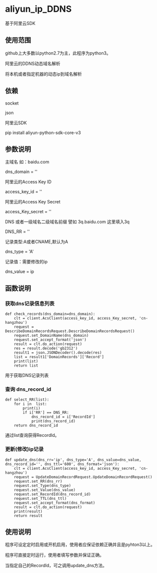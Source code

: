 # aliyun_ip_DDNS
基于阿里云SDK

## 使用范围
github上大多数以python2.7为主，此程序为python3。

阿里云的DDNS动态域名解析

将本机或者指定机器的动态ip到域名解析

## 依赖

socket

json

阿里云SDK

pip install aliyun-python-sdk-core-v3



## 参数说明


主域名 如：baidu.com

dns_domain = ''

阿里云的Access Key ID

access_key_id = ''

阿里云的Access Key Secret

access_Key_secret = ''

DNS 或者一级域名二级域名前缀  譬如 3q.baidu.com  这里填入3q

DNS_RR = ''

记录类型:A或者CNAME,默认为A

dns_type = 'A'

记录值：需要修改的ip

dns_value = ip


## 函数说明


### 获取dns记录信息列表

	def check_records(dns_domain=dns_domain):
	    clt = client.AcsClient(access_key_id, access_Key_secret, 'cn-hangzhou')
	    request = DescribeDomainRecordsRequest.DescribeDomainRecordsRequest()
	    request.set_DomainName(dns_domain)
	    request.set_accept_format('json')
	    result = clt.do_action(request)
	    res = result.decode('gb2312')
	    result1 = json.JSONDecoder().decode(res)
	    list = result1['DomainRecords']['Record']
	    print(list)
	    return list

用于获取DNS记录列表

### 查询 dns_record_id
	
	def select_RR(list):
	    for i in  list:
	        print(i)
	        if i['RR'] == DNS_RR:
	            dns_record_id = i['RecordId']
	            print(dns_record_id)
	    return dns_record_id

通过list查询获得RecordId。


### 更新(修改)ip记录

	def update_dns(dns_rr='ip', dns_type='A', dns_value=dns_value, dns_record_id='', dns_ttl='600', dns_format='json'):
	    clt = client.AcsClient(access_key_id, access_Key_secret, 'cn-hangzhou')
	    request = UpdateDomainRecordRequest.UpdateDomainRecordRequest()
	    request.set_RR(dns_rr)
	    request.set_Type(dns_type)
	    request.set_Value(dns_value)
	    request.set_RecordId(dns_record_id)
	    request.set_TTL(dns_ttl)
	    request.set_accept_format(dns_format)
	    result = clt.do_action(request)
	    print(result)
	    return result


## 使用说明

程序可设定定时启用或开机启用，使用者应保证依赖正确并且是pyhton3以上。

程序可直接定时运行，使用者填写参数并保证正确。

当指定自己的RecordId，可之调用update_dns方法。


